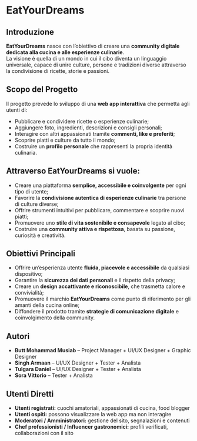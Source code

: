 # EatYourDreams

## Introduzione
**EatYourDreams** nasce con l’obiettivo di creare una **community digitale dedicata alla cucina e alle esperienze culinarie**.  
La visione è quella di un mondo in cui il cibo diventa un linguaggio universale, capace di unire culture, persone e tradizioni diverse attraverso la condivisione di ricette, storie e passioni.

## Scopo del Progetto
Il progetto prevede lo sviluppo di una **web app interattiva** che permetta agli utenti di:

- Pubblicare e condividere ricette o esperienze culinarie;  
- Aggiungere foto, ingredienti, descrizioni e consigli personali;  
- Interagire con altri appassionati tramite **commenti, like e preferiti**;  
- Scoprire piatti e culture da tutto il mondo;  
- Costruire un **profilo personale** che rappresenti la propria identità culinaria.

## Attraverso **EatYourDreams** si vuole:

- Creare una piattaforma **semplice, accessibile e coinvolgente** per ogni tipo di utente;  
- Favorire la **condivisione autentica di esperienze culinarie** tra persone di culture diverse;  
- Offrire strumenti intuitivi per pubblicare, commentare e scoprire nuovi piatti;  
- Promuovere uno **stile di vita sostenibile e consapevole** legato al cibo;  
- Costruire una **community attiva e rispettosa**, basata su passione, curiosità e creatività.

##  Obiettivi Principali
- Offrire un’esperienza utente **fluida, piacevole e accessibile** da qualsiasi dispositivo;  
- Garantire la **sicurezza dei dati personali** e il rispetto della privacy;  
- Creare un **design accattivante e riconoscibile**, che trasmetta calore e convivialità;  
- Promuovere il marchio **EatYourDreams** come punto di riferimento per gli amanti della cucina online;  
- Diffondere il prodotto tramite **strategie di comunicazione digitale** e coinvolgimento della community.

##  Autori
- **Butt Mohammad Musiab** – Project Manager + UI/UX Designer + Graphic Designer
- **Singh Armaan** – UI/UX Designer + Tester + Analista
- **Tulgara Daniel** – UI/UX Designer + Tester + Analista
- **Sora Vittorio** – Tester + Analista 

## Utenti Diretti
- **Utenti registrati:** cuochi amatoriali, appassionati di cucina, food blogger  
- **Utenti ospiti:** possono visualizzare la web app ma non interagire  
- **Moderatori / Amministratori:** gestione del sito, segnalazioni e contenuti  
- **Chef professionisti / Influencer gastronomici:** profili verificati, collaborazioni con il sito

